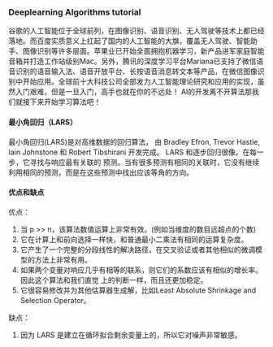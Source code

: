 ### Deeplearning Algorithms tutorial
谷歌的人工智能位于全球前列，在图像识别、语音识别、无人驾驶等技术上都已经落地。而百度实质意义上扛起了国内的人工智能的大旗，覆盖无人驾驶、智能助手、图像识别等许多层面。苹果业已开始全面拥抱机器学习，新产品进军家庭智能音箱并打造工作站级别Mac。另外，腾讯的深度学习平台Mariana已支持了微信语音识别的语音输入法、语音开放平台、长按语音消息转文本等产品，在微信图像识别中开始应用。全球前十大科技公司全部发力人工智能理论研究和应用的实现，虽然入门艰难，但是一旦入门，高手也就在你的不远处！
AI的开发离不开算法那我们就接下来开始学习算法吧！


#### 最小角回归（LARS）

最小角回归(LARS)是对高维数据的回归算法， 由 Bradley Efron, Trevor Hastie, Iain Johnstone 和 Robert Tibshirani 开发完成。 LARS 和逐步回归很像。在每一步，它寻找与响应最有关联的 预测。当有很多预测有相同的关联时，它没有继续利用相同的预测，而是在这些预测中找出应该等角的方向。



#### 优点和缺点

优点：

1. 当 p >> n，该算法数值运算上非常有效。(例如当维度的数目远超点的个数)
2. 它在计算上和前向选择一样快，和普通最小二乘法有相同的运算复杂度。
3. 它产生了一个完整的分段线性的解决路径，在交叉验证或者其他相似的微调模型的方法上非常有用。
4. 如果两个变量对响应几乎有相等的联系，则它们的系数应该有相似的增长率。因此这个算法和我们直觉 上的判断一样，而且还更加稳定。
5. 它很容易修改并为其他估算器生成解，比如Least Absolute Shrinkage and Selection Operator。

缺点：

1. 因为 LARS 是建立在循环拟合剩余变量上的，所以它对噪声非常敏感。
